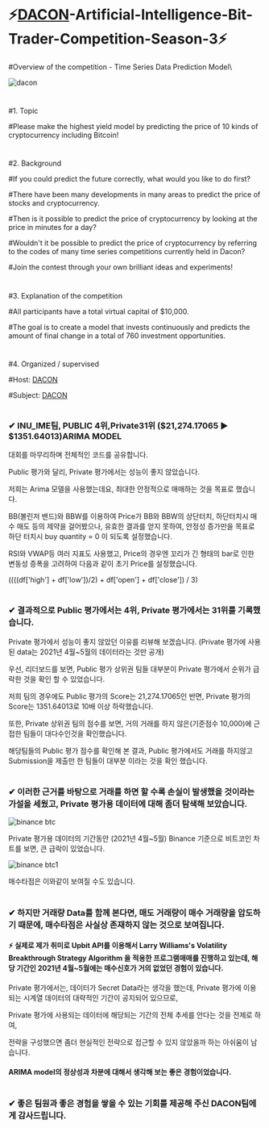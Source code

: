 # ⚡[DACON](https://dacon.io/competitions/official/235740/overview/description)-Artificial-Intelligence-Bit-Trader-Competition-Season-3⚡

#Overview of the competition - Time Series Data Prediction Model\

![dacon](https://user-images.githubusercontent.com/66030601/137611154-7c786d74-2e83-4774-aedb-fcff97001195.PNG)

#
#1. Topic

#Please make the highest yield model by predicting the price of 10 kinds of cryptocurrency including Bitcoin!
#
#2. Background

#If you could predict the future correctly, what would you like to do first?

#There have been many developments in many areas to predict the price of stocks and cryptocurrency.

#Then is it possible to predict the price of cryptocurrency by looking at the price in minutes for a day?

#Wouldn't it be possible to predict the price of cryptocurrency by referring to the codes of many time series competitions currently held in Dacon?

#Join the contest through your own brilliant ideas and experiments!
#
#3. Explanation of the competition

#All participants have a total virtual capital of $10,000.

#The goal is to create a model that invests continuously and predicts the amount of final change in a total of 760 investment 
opportunities.
#
#4. Organized / supervised

#Host: [DACON](https://dacon.io/)

#Subject: [DACON](https://dacon.io/)

#

### ✔ INU_IME팀, PUBLIC 4위,Private31위 ($21,274.17065 ▶ $1351.64013)ARIMA MODEL

대회를 마무리하며 전체적인 코드를 공유합니다. 

Public 평가와 달리, Private 평가에서는 성능이 좋지 않았습니다. 

저희는 Arima 모델을 사용했는데요, 최대한 안정적으로 매매하는 것을 목표로 했습니다.

BB(볼린저 밴드)와 BBW를 이용하여 Price가 BB와 BBW의 상단터치, 하단터치시 매수 매도 등의 제약을 걸어봤으나, 유효한 결과를 얻지 못하여, 안정성 증가만을 목표로 하단 터치시 buy quantity = 0 이 되도록 설정했습니다.

RSI와 VWAP등 여러 지표도 사용했고, Price의 경우엔 꼬리가 긴 형태의 bar로 인한 변동성 증폭을 고려하여 다음과 같이 초기 Price를 설정했습니다.

((((df['high'] + df['low'])/2) +  df['open'] + df['close']) / 3)
#
### ✔ 결과적으로 Public 평가에서는 4위, Private 평가에서는 31위를 기록했습니다.

Private 평가에서 성능이 좋지 않았던 이유를 리뷰해 보겠습니다. (Private 평가에 사용된 data는 2021년 4월~5월의 데이터라는 것만 공개)

우선, 리더보드를 보면, Public 평가 상위권 팀들 대부분이 Private 평가에서 순위가 급락한 것을 확인 할 수 있었습니다.

저희 팀의 경우에도 Public 평가의 Score는 21,274.17065인 반면, Private 평가의 Score는 1351.64013로  10배 이상 하락했습니다.

또한, Private 상위권 팀의 점수를 보면, 거의 거래를 하지 않은(기준점수 10,000)에 근접한 팀들이 대다수인것을 확인했습니다.

해당팀들의 Public 평가 점수를 확인해 본 결과, Public 평가에서도 거래를 하지않고 Submission을 제출만 한 팀들이 대부분 이라는 것을 확인 했습니다.
#
### ✔ 이러한 근거를 바탕으로 거래를 하면 할 수록 손실이 발생했을 것이라는 가설을 세웠고, Private 평가용 데이터에 대해 좀더 탐색해 보았습니다.

![binance btc](https://user-images.githubusercontent.com/66030601/137497764-adcd1696-c47a-4a54-a0bc-3a5b625e9dac.PNG)

Private 평가용 데이터의 기간동안 (2021년 4월~5월) Binance 기준으로 비트코인 차트를 보면, 큰 급락이 있었습니다.

![binance btc1](https://user-images.githubusercontent.com/66030601/137498060-d6c6b5ac-d393-4d85-94b2-4943dbc8ca66.PNG)

매수타점은 이와같이 보여질 수도 있습니다.
#
### ✔ 하지만 거래량 Data를 함께 본다면, 매도 거래량이 매수 거래량을 압도하기 때문에, 매수타점은 사실상 존재하지 않는 것으로 보여집니다.

#### ⚡ 실제로 제가 취미로 Upbit API를 이용해서 Larry Williams's Volatility Breakthrough Strategy Algorithm 을 적용한 프로그램매매를 진행하고 있는데, 해당 기간인 2021년 4월~5월에는 매수신호가 거의 없었던 경험이 있습니다.

Private 평가에서는, 데이터가 Secret Data라는 생각을 했는데, Private 평가에 이용되는 시계열 데이터의 대략적인 기간이 공지되어 있으므로, 

Private 평가에 사용되는 데이터에 해당되는 기간의 전체 추세를 안다는 것을 전제로 하여,

전략을 구성했으면 좀더 현실적인 전략으로 접근할 수 있지 않았을까 하는 아쉬움이 남습니다.

#### ARIMA model의 정상성과 차분에 대해서 생각해 보는 좋은 경험이었습니다.
#
### ✔ 좋은 팀원과 좋은 경험을 쌓을 수 있는 기회를 제공해 주신 DACON팀에게 감사드립니다.
